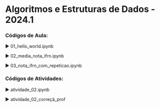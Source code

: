 # Algoritmos e Estruturas de Dados - 2024.1

### Códigos de Aula:

  ► 01_hello_world.ipynb
  
  ► 02_media_nota_ifrn.ipynb
  
  ► 03_nota_ifrn_com_repeticao.ipynb


### Códigos de Atividades:

  ► atividade_02.ipynb
  
  ► atividade_02_correçã_prof
